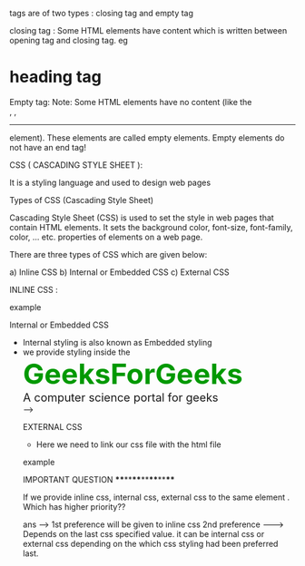 tags are of two types : closing tag and empty tag

closing tag : Some HTML elements have content which is written between opening tag and closing tag.
eg

<div></div>
<h1>heading tag</h1>

Empty tag:
Note: Some HTML elements have no content (like the <br>, <img>, <hr> element). These elements are called empty elements. Empty elements do not have an end tag!

CSS ( CASCADING STYLE SHEET ):

It is a styling language and used to design web pages

Types of CSS (Cascading Style Sheet)

Cascading Style Sheet (CSS) is used to set the style in web pages that contain HTML elements. It sets the background color, font-size, font-family, color, … etc. properties of elements on a web page.

There are three types of CSS which are given below:

a) Inline CSS
b) Internal or Embedded CSS
c) External CSS

INLINE CSS :

example

<!--
<!DOCTYPE html>
<html>
<head>
    <title>Inline CSS</title>
</head>

<body>
    <p style="color:#009900; font-size:50px;
             font-style:italic; text-align:center;">
        GeeksForGeeks
    </p>
</body>
</html> -->

Internal or Embedded CSS

- Internal styling is also known as Embedded styling
- we provide styling inside the <style> tag in the header section ie <head> tag

example

<!-- <!DOCTYPE html>
<html>
<head>
    <title>Internal CSS</title>
    <style>
        .main {
            text-align: center;
        }

        .GFG {
            color: #009900;
            font-size: 50px;
            font-weight: bold;
        }

        .geeks {
            font-style: bold;
            font-size: 20px;
        }
    </style>
</head>

<body>
    <div class="main">
        <div class="GFG">GeeksForGeeks</div>

        <div class="geeks">
            A computer science portal for geeks
        </div>
    </div>
</body>
</html> -->

EXTERNAL CSS

- Here we need to link our css file with the html file

example

<!--
<!DOCTYPE html>
<html>
<head>

    <link rel="stylesheet" href="geeks.css" />
>>>>>>>>>>>>
rel means relative

rel = "stylesheet" means this link is relative to stylesheet

href means hyperText-Reference
href = "file_path or file_location"

</head>

<body>
    <div class="main">
        <div class="GFG">GeeksForGeeks</div>
        <div id="geeks">
            A computer science portal for geeks
        </div>
    </div>
</body>
</html>

body {
    background-color:powderblue;
}
.main {
    text-align:center;
}
.GFG {
    color:#009900;
    font-size:50px;
    font-weight:bold;
}
#geeks {
    font-style:bold;
    font-size:20px;
} -->

IMPORTANT QUESTION **\*\***\*\***\*\***\*\***\*\***\*\***\*\***

If we provide inline css, internal css, external css to the same element . Which has higher priority??

ans --> 1st preference will be given to inline css
2nd preference ---> Depends on the last css specified value. it can be internal css or external css depending on the which css styling had been preferred last.
